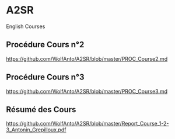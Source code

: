 # A2SR
English Courses

## Procédure Cours n°2

https://github.com/WolfAnto/A2SR/blob/master/PROC_Course2.md


## Procédure Cours n°3

https://github.com/WolfAnto/A2SR/blob/master/PROC_Course3.md


## Résumé des Cours

https://github.com/WolfAnto/A2SR/blob/master/Report_Course_1-2-3_Antonin_Grepilloux.pdf
